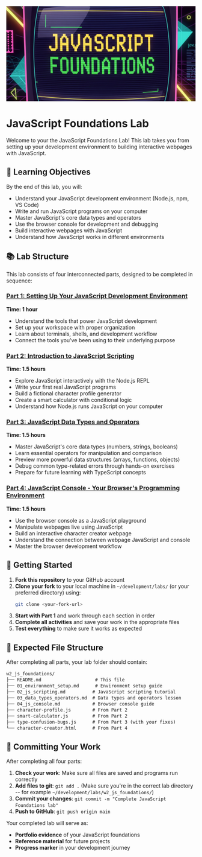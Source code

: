 
<img src="assets/js_foundations_lab_header.png" alt="JavaScript Foundations Lab Header Image" />

# JavaScript Foundations Lab


Welcome to your the JavaScript Foundations Lab! This lab takes you from setting up your development environment to building interactive webpages with JavaScript.

## 🎯 Learning Objectives

By the end of this lab, you will:
- Understand your JavaScript development environment (Node.js, npm, VS Code)
- Write and run JavaScript programs on your computer
- Master JavaScript's core data types and operators
- Use the browser console for development and debugging
- Build interactive webpages with JavaScript
- Understand how JavaScript works in different environments

## 📚 Lab Structure

This lab consists of four interconnected parts, designed to be completed in sequence:

### [Part 1: Setting Up Your JavaScript Development Environment](./01_environment_setup.md)
**Time: 1 hour**
- Understand the tools that power JavaScript development
- Set up your workspace with proper organization
- Learn about terminals, shells, and development workflow
- Connect the tools you've been using to their underlying purpose

### [Part 2: Introduction to JavaScript Scripting](./02_js_scripting.md)
**Time: 1.5 hours**
- Explore JavaScript interactively with the Node.js REPL
- Write your first real JavaScript programs
- Build a fictional character profile generator
- Create a smart calculator with conditional logic
- Understand how Node.js runs JavaScript on your computer

### [Part 3: JavaScript Data Types and Operators](./03_data_types_operators.md)
**Time: 1.5 hours**
- Master JavaScript's core data types (numbers, strings, booleans)
- Learn essential operators for manipulation and comparison
- Preview more powerful data structures (arrays, functions, objects)
- Debug common type-related errors through hands-on exercises
- Prepare for future learning with TypeScript concepts

### [Part 4: JavaScript Console - Your Browser's Programming Environment](./04_js_console.md)
**Time: 1.5 hours**
- Use the browser console as a JavaScript playground
- Manipulate webpages live using JavaScript
- Build an interactive character creator webpage
- Understand the connection between webpage JavaScript and console
- Master the browser development workflow

## 🚀 Getting Started

1. **Fork this repository** to your GitHub account
2. **Clone your fork** to your local machine in `~/development/labs/` (or your preferred directory) using:
   ```bash
   git clone <your-fork-url>
   ```
3. **Start with Part 1** and work through each section in order
4. **Complete all activities** and save your work in the appropriate files
5. **Test everything** to make sure it works as expected

## 📁 Expected File Structure

After completing all parts, your lab folder should contain:

```
w2_js_foundations/
├── README.md                    # This file
├── 01_environment_setup.md      # Environment setup guide
├── 02_js_scripting.md          # JavaScript scripting tutorial
├── 03_data_types_operators.md  # Data types and operators lesson
├── 04_js_console.md            # Browser console guide
├── character-profile.js        # From Part 2
├── smart-calculator.js         # From Part 2
├── type-confusion-bugs.js      # From Part 3 (with your fixes)
└── character-creator.html      # From Part 4
```

## 📝 Committing Your Work

After completing all four parts:

1. **Check your work**: Make sure all files are saved and programs run correctly
2. **Add files to git**: `git add .` (Make sure you're in the correct lab directory -- for example `~/development/labs/w2_js_foundations/`)
3. **Commit your changes**: `git commit -m "Complete JavaScript Foundations lab"`
4. **Push to GitHub**: `git push origin main`

Your completed lab will serve as:
- **Portfolio evidence** of your JavaScript foundations
- **Reference material** for future projects
- **Progress marker** in your development journey
